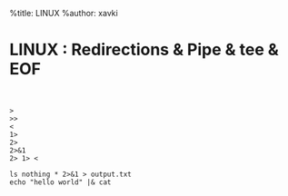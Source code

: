 %title: LINUX
%author: xavki


# LINUX : Redirections & Pipe & tee & EOF


<br>


```
>
>>
<
1>
2>
2>&1
2> 1> < 
```

```
ls nothing * 2>&1 > output.txt
echo "hello world" |& cat
```
